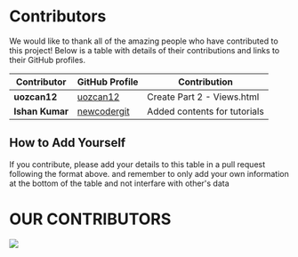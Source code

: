 # Contributors

We would like to thank all of the amazing people who have contributed to this project! Below is a table with details of their contributions and links to their GitHub profiles.

| Contributor | GitHub Profile | Contribution |
|-------------|----------------|--------------|
| **uozcan12** | [uozcan12](https://github.com/uozcan12) | Create Part 2 - Views.html |
| **Ishan Kumar** |[newcodergit](https://github.com/newcodergit)|Added contents for tutorials|
## How to Add Yourself

If you contribute, please add your details to this table in a pull request following the format above.
and remember to only add your own information at the bottom of the table and not interfare with other's data

# OUR CONTRIBUTORS
<a href="https://github.com/django-tutorial-dev/Opensource-tutorials/graphs/contributors">
  <img src="https://contrib.rocks/image?repo=django-tutorial-dev/Opensource-tutorials" />
</a>

